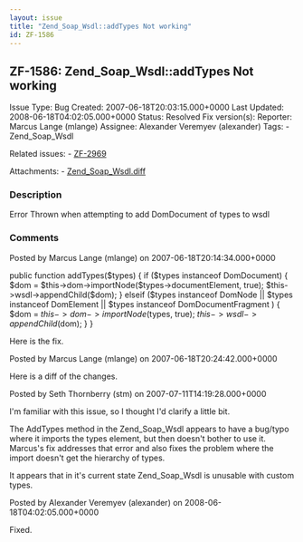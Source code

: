 ```yaml
---
layout: issue
title: "Zend_Soap_Wsdl::addTypes Not working"
id: ZF-1586
---
```


ZF-1586: Zend\_Soap\_Wsdl::addTypes Not working
-----------------------------------------------

 Issue Type: Bug Created: 2007-06-18T20:03:15.000+0000 Last Updated: 2008-06-18T04:02:05.000+0000 Status: Resolved Fix version(s): 
 Reporter:  Marcus Lange (mlange)  Assignee:  Alexander Veremyev (alexander)  Tags: - Zend\_Soap\_Wsdl
 
 Related issues: - [ZF-2969](/issues/browse/ZF-2969)
 
 Attachments: - [Zend\_Soap\_Wsdl.diff](/issues/secure/attachment/10581/Zend_Soap_Wsdl.diff)
 
### Description

Error Thrown when attempting to add DomDocument of types to wsdl

 

 

### Comments

Posted by Marcus Lange (mlange) on 2007-06-18T20:14:34.000+0000

public function addTypes($types) { if ($types instanceof DomDocument) { $dom = $this->dom->importNode($types->documentElement, true); $this->wsdl->appendChild($dom); } elseif ($types instanceof DomNode || $types instanceof DomElement || $types instanceof DomDocumentFragment ) { $dom = $this->dom->importNode($types, true); $this->wsdl->appendChild($dom); } }

Here is the fix.

 

 

Posted by Marcus Lange (mlange) on 2007-06-18T20:24:42.000+0000

Here is a diff of the changes.

 

 

Posted by Seth Thornberry (stm) on 2007-07-11T14:19:28.000+0000

I'm familiar with this issue, so I thought I'd clarify a little bit.

The AddTypes method in the Zend\_Soap\_Wsdl appears to have a bug/typo where it imports the types element, but then doesn't bother to use it. Marcus's fix addresses that error and also fixes the problem where the import doesn't get the hierarchy of types.

It appears that in it's current state Zend\_Soap\_Wsdl is unusable with custom types.

 

 

Posted by Alexander Veremyev (alexander) on 2008-06-18T04:02:05.000+0000

Fixed.

 

 